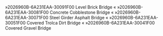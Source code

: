 »2026960B-6A231EAA-30091F00
Level Brick Bridge
«
»2026960B-6A231EAA-30081F00
Concrete Cobblestone Bridge
«
»2026960B-6A231EAA-30071F00
Steel Girder Asphalt Bridge
«
»2026960B-6A231EAA-30051F00
Covered Trolca Dirt Bridge
«
»2026960B-6A231EAA-30041F00
Covered Gravel Bridge